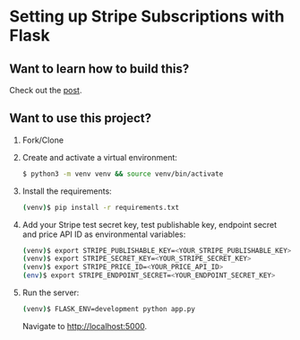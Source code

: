 # Setting up Stripe Subscriptions with Flask

## Want to learn how to build this?

Check out the [post](https://testdriven.io/blog/flask-stripe-subscriptions/).

## Want to use this project?

1. Fork/Clone

1. Create and activate a virtual environment:

    ```sh
    $ python3 -m venv venv && source venv/bin/activate
    ```

1. Install the requirements:

    ```sh
    (venv)$ pip install -r requirements.txt
    ```

1. Add your Stripe test secret key, test publishable key, endpoint secret and price API ID as environmental variables:

    ```sh
    (venv)$ export STRIPE_PUBLISHABLE_KEY=<YOUR_STRIPE_PUBLISHABLE_KEY>
    (venv)$ export STRIPE_SECRET_KEY=<YOUR_STRIPE_SECRET_KEY>
    (venv)$ export STRIPE_PRICE_ID=<YOUR_PRICE_API_ID>
    (env)$ export STRIPE_ENDPOINT_SECRET=<YOUR_ENDPOINT_SECRET_KEY>
    ```

1. Run the server:

    ```sh
    (venv)$ FLASK_ENV=development python app.py
    ```

    Navigate to [http://localhost:5000](http://localhost:5000).
